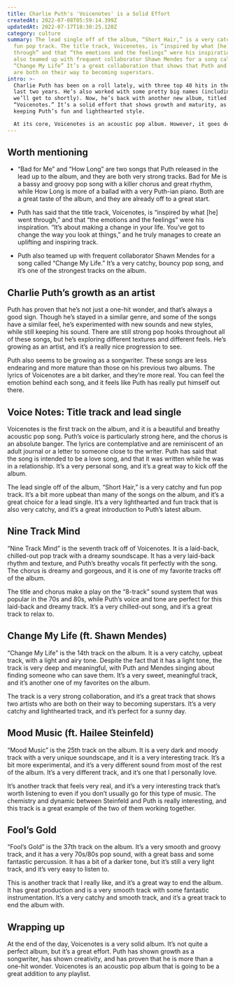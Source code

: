 ```yaml
---
title: Charlie Puth's 'Voicenotes' is a Solid Effort
createdAt: 2022-07-08T05:59:14.399Z
updatedAt: 2022-07-17T18:30:25.120Z
category: culture
summary: The lead single off of the album, “Short Hair,” is a very catchy and
  fun pop track. The title track, Voicenotes, is “inspired by what [he] went
  through” and that “the emotions and the feelings” were his inspiration. Puth
  also teamed up with frequent collaborator Shawn Mendes for a song called
  “Change My Life” It’s a great collaboration that shows that Puth and Mendes
  are both on their way to becoming superstars.
intro: >-
  Charlie Puth has been on a roll lately, with three top 40 hits in the
  last two years. He’s also worked with some pretty big names (including one
  we’ll get to shortly). Now, he’s back with another new album, titled
  “Voicenotes.” It’s a solid effort that shows growth and maturity, as well as
  keeping Puth’s fun and lighthearted style. 

  At its core, Voicenotes is an acoustic pop album. However, it goes deeper than just putting electric guitars aside; these songs are stripped right down to the bare bones. There’s still plenty of production value—especially on the third track—but it feels like Puth made a conscious decision not to hide behind anything.
---
```


## Worth mentioning

- “Bad for Me” and “How Long” are two songs that Puth released in the lead up to the album, and they are both very strong tracks. Bad for Me is a bassy and groovy pop song with a killer chorus and great rhythm, while How Long is more of a ballad with a very Puth-ian piano. Both are a great taste of the album, and they are already off to a great start.

- Puth has said that the title track, Voicenotes, is “inspired by what [he] went through,” and that “the emotions and the feelings” were his inspiration. “It’s about making a change in your life. You’ve got to change the way you look at things,” and he truly manages to create an uplifting and inspiring track.

- Puth also teamed up with frequent collaborator Shawn Mendes for a song called “Change My Life.” It’s a very catchy, bouncy pop song, and it’s one of the strongest tracks on the album.

## Charlie Puth’s growth as an artist

Puth has proven that he’s not just a one-hit wonder, and that’s always a good sign. Though he’s stayed in a similar genre, and some of the songs have a similar feel, he’s experimented with new sounds and new styles, while still keeping his sound. There are still strong pop hooks throughout all of these songs, but he’s exploring different textures and different feels. He’s growing as an artist, and it’s a really nice progression to see.

Puth also seems to be growing as a songwriter. These songs are less endearing and more mature than those on his previous two albums. The lyrics of Voicenotes are a bit darker, and they’re more real. You can feel the emotion behind each song, and it feels like Puth has really put himself out there.

## Voice Notes: Title track and lead single

Voicenotes is the first track on the album, and it is a beautiful and breathy acoustic pop song. Puth’s voice is particularly strong here, and the chorus is an absolute banger. The lyrics are contemplative and are reminiscent of an adult journal or a letter to someone close to the writer. Puth has said that the song is intended to be a love song, and that it was written while he was in a relationship. It’s a very personal song, and it’s a great way to kick off the album.

The lead single off of the album, “Short Hair,” is a very catchy and fun pop track. It’s a bit more upbeat than many of the songs on the album, and it’s a great choice for a lead single. It’s a very lighthearted and fun track that is also very catchy, and it’s a great introduction to Puth’s latest album.

## Nine Track Mind

“Nine Track Mind” is the seventh track off of Voicenotes. It is a laid-back, chilled-out pop track with a dreamy soundscape. It has a very laid-back rhythm and texture, and Puth’s breathy vocals fit perfectly with the song. The chorus is dreamy and gorgeous, and it is one of my favorite tracks off of the album.

The title and chorus make a play on the “8-track” sound system that was popular in the 70s and 80s, while Puth’s voice and tone are perfect for this laid-back and dreamy track. It’s a very chilled-out song, and it’s a great track to relax to.

## Change My Life (ft. Shawn Mendes)

“Change My Life” is the 14th track on the album. It is a very catchy, upbeat track, with a light and airy tone. Despite the fact that it has a light tone, the track is very deep and meaningful, with Puth and Mendes singing about finding someone who can save them. It’s a very sweet, meaningful track, and it’s another one of my favorites on the album.

The track is a very strong collaboration, and it’s a great track that shows two artists who are both on their way to becoming superstars. It’s a very catchy and lighthearted track, and it’s perfect for a sunny day.

## Mood Music (ft. Hailee Steinfeld)

“Mood Music” is the 25th track on the album. It is a very dark and moody track with a very unique soundscape, and it is a very interesting track. It’s a bit more experimental, and it’s a very different sound from most of the rest of the album. It’s a very different track, and it’s one that I personally love.

It’s another track that feels very real, and it’s a very interesting track that’s worth listening to even if you don’t usually go for this type of music. The chemistry and dynamic between Steinfeld and Puth is really interesting, and this track is a great example of the two of them working together.

## Fool’s Gold

“Fool’s Gold” is the 37th track on the album. It’s a very smooth and groovy track, and it has a very 70s/80s pop sound, with a great bass and some fantastic percussion. It has a bit of a darker tone, but it’s still a very light track, and it’s very easy to listen to.

This is another track that I really like, and it’s a great way to end the album. It has great production and is a very smooth track with some fantastic instrumentation. It’s a very catchy and smooth track, and it’s a great track to end the album with.

## Wrapping up

At the end of the day, Voicenotes is a very solid album. It’s not quite a perfect album, but it’s a great effort. Puth has shown growth as a songwriter, has shown creativity, and has proven that he is more than a one-hit wonder. Voicenotes is an acoustic pop album that is going to be a great addition to any playlist.
